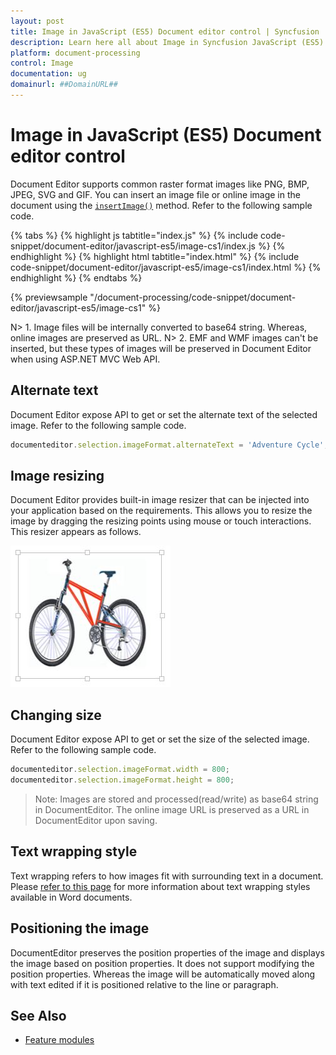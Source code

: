 ```yaml
---
layout: post
title: Image in JavaScript (ES5) Document editor control | Syncfusion
description: Learn here all about Image in Syncfusion JavaScript (ES5) Document editor control of Syncfusion Essential JS 2 and more.
platform: document-processing
control: Image 
documentation: ug
domainurl: ##DomainURL##
---
```


# Image in JavaScript (ES5) Document editor control

Document Editor supports common raster format images like PNG, BMP, JPEG, SVG and GIF. You can insert an image file or online image in the document using the [`insertImage()`](https://ej2.syncfusion.com/javascript/documentation/api/document-editor/editor#insertimage) method. Refer to the following sample code.

{% tabs %}
{% highlight js tabtitle="index.js" %}
{% include code-snippet/document-editor/javascript-es5/image-cs1/index.js %}
{% endhighlight %}
{% highlight html tabtitle="index.html" %}
{% include code-snippet/document-editor/javascript-es5/image-cs1/index.html %}
{% endhighlight %}
{% endtabs %}

{% previewsample "/document-processing/code-snippet/document-editor/javascript-es5/image-cs1" %}

N> 1. Image files will be internally converted to base64 string. Whereas, online images are preserved as URL. N> 2. EMF and WMF images can't be inserted, but these types of images will be preserved in Document Editor when using ASP.NET MVC Web API.

## Alternate text

Document Editor expose API to get or set the alternate text of the selected image. Refer to the following sample code.

```ts
documenteditor.selection.imageFormat.alternateText = 'Adventure Cycle';
```

## Image resizing

Document Editor provides built-in image resizer that can be injected into your application based on the requirements. This allows you to resize the image by dragging the resizing points using mouse or touch interactions. This resizer appears as follows.

![Image](images/image.png)

## Changing size

Document Editor expose API to get or set the size of the selected image. Refer to the following sample code.

```ts
documenteditor.selection.imageFormat.width = 800;
documenteditor.selection.imageFormat.height = 800;
```

>Note: Images are stored and processed(read/write) as base64 string in DocumentEditor. The online image URL is preserved as a URL in DocumentEditor upon saving.

## Text wrapping style

Text wrapping refers to how images fit with surrounding text in a document. Please [refer to this page](./text-wrapping-style) for more information about text wrapping styles available in Word documents.

## Positioning the image

DocumentEditor preserves the position properties of the image and displays the image based on position properties. It does not support modifying the position properties. Whereas the image will be automatically moved along with text edited if it is positioned relative to the line or paragraph.

## See Also

* [Feature modules](./feature-module)
